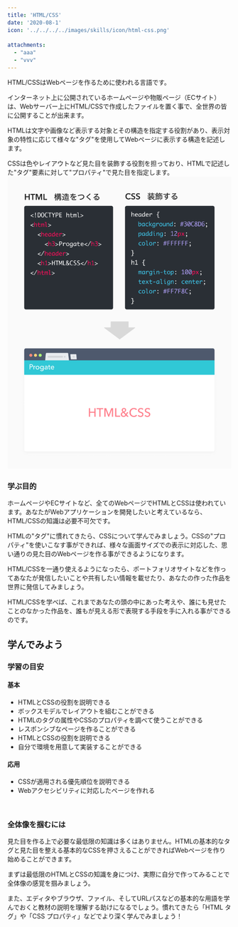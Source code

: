 ```yaml
---
title: 'HTML/CSS'
date: '2020-08-1'
icon: '../../../../images/skills/icon/html-css.png'

attachments:
  - "aaa"
  - "vvv"
---
```


HTML/CSSはWebページを作るために使われる言語です。

インターネット上に公開されているホームページや物販ページ（ECサイト）は、Webサーバー上にHTML/CSSで作成したファイルを置く事で、全世界の皆に公開することが出来ます。

HTMLは文字や画像など表示する対象とその構造を指定する役割があり、表示対象の特性に応じて様々な"タグ"を使用してWebページに表示する構造を記述します。

CSSは色やレイアウトなど見た目を装飾する役割を担っており、HTMLで記述した"タグ"要素に対して"プロパティ"で見た目を指定します。
![Hopper The Rabbit](../../../../images/about/skill-figure2.png)


### 学ぶ目的
ホームページやECサイトなど、全てのWebページでHTMLとCSSは使われています。あなたがWebアプリケーションを開発したいと考えているなら、HTML/CSSの知識は必要不可欠です。

HTMLの"タグ"に慣れてきたら、CSSについて学んでみましょう。CSSの"プロパティ"を使いこなす事ができれば、様々な画面サイズでの表示に対応した、思い通りの見た目のWebページを作る事ができるようになります。

HTML/CSSを一通り使えるようになったら、ポートフォリオサイトなどを作ってあなたが発信したいことや共有したい情報を載せたり、あなたの作った作品を世界に発信してみましょう。

HTML/CSSを学べば、これまであなたの頭の中にあった考えや、誰にも見せたことのなかった作品を、誰もが見える形で表現する手段を手に入れる事ができるのです。

## 学んでみよう

### 学習の目安

#### 基本
- HTMLとCSSの役割を説明できる
- ボックスモデルでレイアウトを組むことができる
- HTMLのタグの属性やCSSのプロパティを調べて使うことができる
- レスポンシブなページを作ることができる
- HTMLとCSSの役割を説明できる
- 自分で環境を用意して実装することができる

#### 応用
- CSSが適用される優先順位を説明できる
- Webアクセシビリティに対応したページを作れる

<br/>

### 全体像を掴むには
見た目を作る上で必要な最低限の知識は多くはありません。HTMLの基本的なタグと見た目を整える基本的なCSSを押さえることができればWebページを作り始めることができます。

まずは最低限のHTMLとCSSの知識を身につけ、実際に自分で作ってみることで全体像の感覚を掴みましょう。

また、エディタやブラウザ、ファイル、そしてURLパスなどの基本的な用語を学んでおくと教材の説明を理解する助けになるでしょう。慣れてきたら「HTML タグ」や「CSS プロパティ」などでより深く学んでみましょう！
